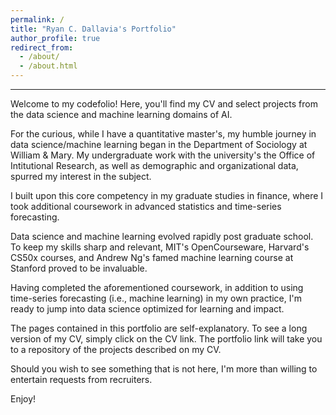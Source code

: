```yaml
---
permalink: /
title: "Ryan C. Dallavia's Portfolio"
author_profile: true
redirect_from: 
  - /about/
  - /about.html
---
```

---
<p>Welcome to my codefolio! Here, you'll find my CV and select projects from the data science and machine learning domains of AI.</p> 

<p>For the curious, while I have a quantitative master's, my humble journey in data science/machine learning began in the Department of Sociology at William & Mary. My undergraduate work with the university's the Office of Intitutional Research, as well as demographic and organizational data, spurred my interest in the subject.</p> 

<p>I built upon this core competency in my graduate studies in finance, where I took additional coursework in advanced statistics and time-series forecasting.</p>

<p>Data science and machine learning evolved rapidly post graduate school. To keep my skills sharp and relevant, MIT's OpenCourseware, Harvard's CS50x courses, and Andrew Ng's famed machine learning course at Stanford proved to be invaluable. </p>

<p> Having completed the aforementioned coursework, in addition to using time-series forecasting (i.e., machine learning) in my own practice, I'm ready to jump into data science optimized for learning and impact.</p>

<p> The pages contained in this portfolio are self-explanatory. To see a long version of my CV, simply click on the CV link. The portfolio link will take you to a repository of the projects described on my CV. 

<p>Should you wish to see something that is not here, I'm more than willing to entertain requests from recruiters.</p>

Enjoy!
